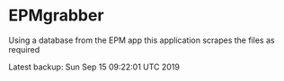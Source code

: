 # EPMgrabber
Using a database from the EPM app this application scrapes the files as required


Latest backup: Sun Sep 15 09:22:01 UTC 2019
